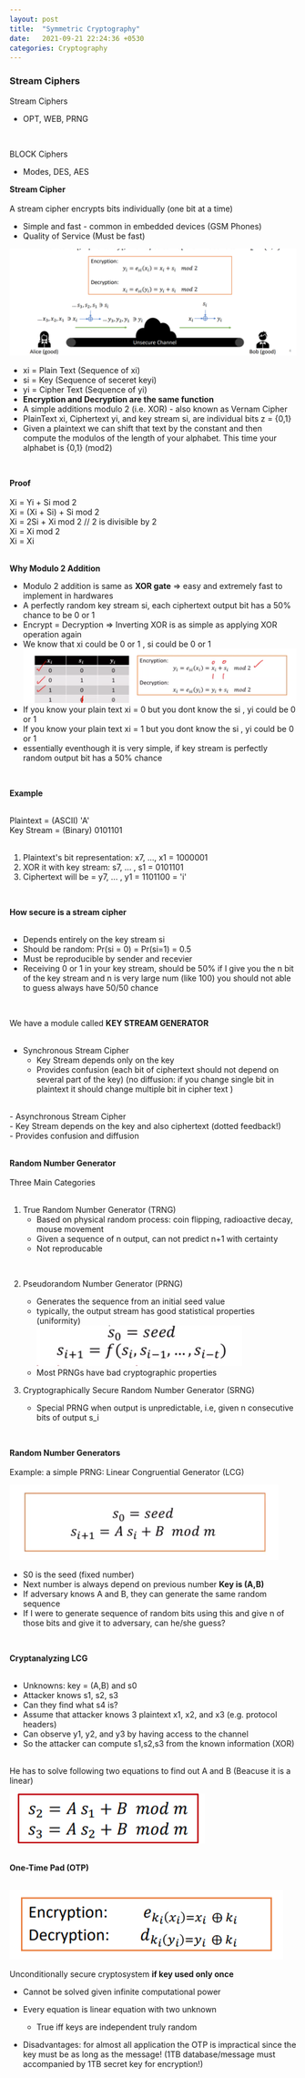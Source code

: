 ```yaml
---
layout: post
title:  "Symmetric Cryptography"
date:   2021-09-21 22:24:36 +0530
categories: Cryptography
---
```


### **Stream Ciphers** <br/>


Stream Ciphers <br/>
- OPT, WEB, PRNG <br/>
<br/>

BLOCK Ciphers <br/>
- Modes, DES, AES <br/>

**Stream Cipher** <br/>
<br/>
A stream cipher encrypts bits individually (one bit at a time) <br/>
- Simple and fast - common in embedded devices (GSM Phones) <br/>
- Quality of Service (Must be fast) <br/>



![Image Alt MemoryLayout](/assets/stream.png) <br/>
- xi = Plain Text (Sequence of xi) <br/>
- si = Key (Sequence of seceret keyi) <br/>
- yi = Cipher Text (Sequence of yi) <br/>
- **Encryption and Decryption are the same function** <br/>
- A simple additions modulo 2 (i.e. XOR) - also known as Vernam Cipher <br/>
- PlainText xi, Ciphertext yi, and key stream si, are individual bits z = {0,1} <br/>
- Given a plaintext we can shift that text by the constant and then compute the modulos of the length of your alphabet. This time your alphabet is {0,1} (mod2)<br/>
<br/>

**Proof** <br/>
<br/>
Xi = Yi + Si mod 2 <br/>
Xi = (Xi + Si) + Si mod 2 <br/>
Xi = 2Si + Xi mod 2 // 2 is divisible by 2 <br/>
Xi = Xi mod 2 <br/>
Xi = Xi <br/>
<br/>

**Why Modulo 2 Addition** <br/>
- Modulo 2 addition is same as **XOR gate** => easy and extremely fast to implement in hardwares <br/>
- A perfectly random key stream si, each ciphertext output bit has a 50% chance to be 0 or 1 <br/>
- Encrypt = Decryption => Inverting XOR is as simple as applying XOR operation again <br/> 
- We know that xi could be 0 or 1 , si could be 0 or 1  <br/> 
![Image Alt MemoryLayout](/assets/stream1.png) <br/>
- If you know your plain text xi = 0 but you dont know the si , yi could be 0 or 1 <br/>
- If you know your plain text xi = 1 but you dont know the si , yi could be 0 or 1 <br/>
- essentially eventhough it is very simple, if key stream is perfectly random output bit has a 50% chance <br/>
<br/>

**Example** <br/>
<br/>

Plaintext = (ASCII) 'A' <br/>
Key Stream = (Binary) 0101101 <br/>
<br/>
1. Plaintext's bit representation: x7, ..., x1 = 1000001 <br/>
2. XOR it with key stream:        s7, ... , s1 = 0101101 <br/>
3. Ciphertext will be =           y7, ... , y1 = 1101100 = 'i' <br/>
<br/>

**How secure is a stream cipher** <br/>
<br/>

- Depends entirely on the key stream si <br/>
- Should be random: Pr(si = 0) = Pr(si=1) = 0.5 <br/>
- Must be reproducible by sender and recevier <br/>
- Receiving 0 or 1 in your key stream, should be 50% if I give you the n bit of the key stream and n is very large num (like 100) you should not able to guess always have 50/50 chance <br/>
<br/>

We have a module called **KEY STREAM GENERATOR** <br/>
<br/>
- Synchronous Stream Cipher <br/>
   - Key Stream depends only on the key <br/>
   - Provides confusion (each bit of ciphertext should not depend on several part of the key) (no diffusion: if you change single bit in plaintext it should change multiple bit in cipher text ) <br/>
<br/>
- Asynchronous Stream Cipher <br/>
   - Key Stream depends on the key and also ciphertext (dotted feedback!) <br/>
   - Provides confusion and diffusion <br/> 
<br/>

**Random Number Generator** <br/>
<br/>
Three Main Categories <br/>
<br/>

1. True Random Number Generator (TRNG) <br/>
   - Based on physical random process: coin flipping, radioactive decay, mouse movement <br/>
   - Given a sequence of n output, can not predict n+1 with certainty <br/>
   - Not reproducable 
<br/>

2. Pseudorandom Number Generator (PRNG) <br/>
   - Generates the sequence from an initial seed value <br/> 
   - typically, the output stream has good statistical properties (uniformity) <br/>
![Image Alt MemoryLayout](/assets/stream2.png) <br/>
   - Most PRNGs have bad cryptographic properties <br/>

3. Cryptographically Secure Random Number Generator (SRNG) <br/>
   - Special PRNG when output is unpredictable, i.e, given n consecutive bits of output s_i <br/>
<br/>

**Random Number Generators** <br/>
<br/>
Example: a simple PRNG: Linear Congruential Generator (LCG) <br/>

![Image Alt MemoryLayout](/assets/stream3.png) <br/>

- S0 is the seed (fixed number) <br/>
- Next number is always depend on previous number **Key is (A,B)** <br/>
- If adversary knows A and B, they can generate the same random sequence <br/>
- If I were to generate sequence of random bits using this and give n of those bits and give it to adversary, can he/she guess? <br/>
<br/>

**Cryptanalyzing LCG** <br/>
<br/>

- Unknowns: key = (A,B) and s0 <br/>
- Attacker knows s1, s2, s3 <br/>
- Can they find what s4 is? <br/> 
- Assume that attacker knows 3 plaintext x1, x2, and x3 (e.g. protocol headers) <br/>
- Can observe y1, y2, and y3 by having access to the channel <br/>
- So the attacker can compute s1,s2,s3 from the known information (XOR) <br/>
<br/>
He has to solve following two equations to find out A and B (Beacuse it is a linear) <br/>

![Image Alt MemoryLayout](/assets/stream4.png) <br/>
<br/>

**One-Time Pad (OTP)**<br/>
<br/>

![Image Alt MemoryLayout](/assets/stream5.png) <br/>

Unconditionally secure cryptosystem **if key used only once**<br/>
- Cannot be solved given infinite computational power <br/>

- Every equation is linear equation with two unknown <br/>
   - True iff keys are independent truly random <br/>

- Disadvantages: for almost all application the OTP is impractical since the key must be as long as the message! (1TB database/message must accompanied by 1TB secret key for encryption!) <br/>

